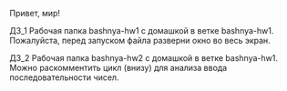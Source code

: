 Привет, мир!

ДЗ_1 Рабочая папка bashnya-hw1 с домашкой в ветке bashnya-hw1.
Пожалуйста, перед запуском файла разверни окно во весь экран.

ДЗ_2 Рабочая папка bashnya-hw2 с домашкой в ветке bashnya-hw1.
Можно раскомментить цикл (внизу) для анализа ввода последовательности чисел.
